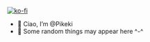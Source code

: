 [![ko-fi](https://ko-fi.com/img/githubbutton_sm.svg)](https://ko-fi.com/B0B6O07QD)

- 👋 Ciao, I’m @Pikeki
- 📝 Some random things may appear here ^-^
